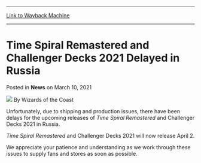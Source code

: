 
---
[Link to Wayback Machine](https://web.archive.org/web/20210310225905/https://magic.wizards.com/en/articles/archive/news/time-spiral-remastered-and-challenger-decks-2021-delayed-russia-2021-03-10)

[_metadata_:author]:- "Wizards of the Coast"
[_metadata_:description]:- "Shipping issues impact product availability dates for upcoming releases."
[_metadata_:generator]:- "Drupal 7 (http://drupal.org)"
[_metadata_:node]:- "1532644"
[_metadata_:publish_date]:- "2021-03-10"
[_metadata_:source]:- "div-main-content"
[_metadata_:title]:- "Time Spiral Remastered and Challenger Decks 2021 Delayed in Russia"
[_metadata_:wayback_capture_timestamp]:- "2021-03-10 22:59:05"
[_metadata_:wayback_raw_url]:- "https://web.archive.org/web/20210310225905id_/https://magic.wizards.com/en/articles/archive/news/time-spiral-remastered-and-challenger-decks-2021-delayed-russia-2021-03-10"
[_metadata_:wayback_url]:- "https://magic.wizards.com/en/articles/archive/news/time-spiral-remastered-and-challenger-decks-2021-delayed-russia-2021-03-10"
---


Time Spiral Remastered and Challenger Decks 2021 Delayed in Russia
==================================================================



 Posted in **News**
 on March 10, 2021 






![](https://media.magic.wizards.com/styles/auth_small/public/images/person/wizards_author.jpg)
By Wizards of the Coast











Unfortunately, due to shipping and production issues, there have been delays for the upcoming releases of *Time Spiral Remastered* and Challenger Decks 2021 in Russia.


*Time Spiral Remastered* and Challenger Decks 2021 will now release April 2.


We appreciate your patience and understanding as we work through these issues to supply fans and stores as soon as possible.







